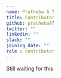 ```yaml
---
name: Pratheba A T
title: Contributor
github: prathebaAT
twitter: ""
linkedin: ""
slack: ""
joining_date: ""
role : contributor
---
```


Still waiting for this
